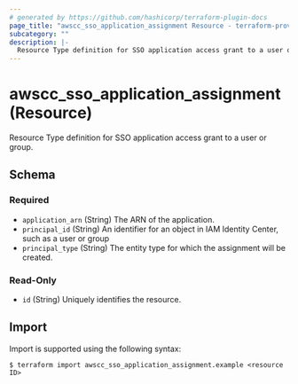 ```yaml
---
# generated by https://github.com/hashicorp/terraform-plugin-docs
page_title: "awscc_sso_application_assignment Resource - terraform-provider-awscc"
subcategory: ""
description: |-
  Resource Type definition for SSO application access grant to a user or group.
---
```


# awscc_sso_application_assignment (Resource)

Resource Type definition for SSO application access grant to a user or group.



<!-- schema generated by tfplugindocs -->
## Schema

### Required

- `application_arn` (String) The ARN of the application.
- `principal_id` (String) An identifier for an object in IAM Identity Center, such as a user or group
- `principal_type` (String) The entity type for which the assignment will be created.

### Read-Only

- `id` (String) Uniquely identifies the resource.

## Import

Import is supported using the following syntax:

```shell
$ terraform import awscc_sso_application_assignment.example <resource ID>
```
